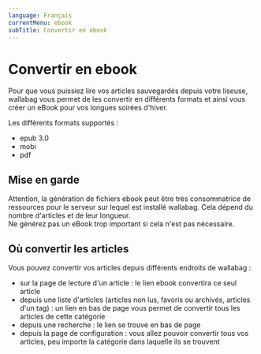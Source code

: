 ```yaml
---
language: Français
currentMenu: ebook
subTitle: Convertir en ebook
---
```


# Convertir en ebook

Pour que vous puissiez lire vos articles sauvegardés depuis votre liseuse, wallabag vous permet de les convertir en différents formats et ainsi vous créer un eBook pour vos longues soirées d'hiver.

Les différents formats supportés :

* epub 3.0
* mobi
* pdf


## Mise en garde

Attention, la génération de fichiers ebook peut être très consommatrice de ressources pour le serveur sur lequel est installé wallabag. Cela dépend du nombre d'articles et de leur longueur.  
Ne générez pas un eBook trop important si cela n'est pas nécessaire.

## Où convertir les articles

Vous pouvez convertir vos articles depuis différents endroits de wallabag :

* sur la page de lecture d'un article : le lien ebook convertira ce seul article
* depuis une liste d'articles (articles non lus, favoris ou archivés, articles d'un tag) : un lien en bas de page vous permet de convertir tous les articles de cette catégorie
* depuis une recherche : le lien se trouve en bas de page
* depuis la page de configuration : vous allez pouvoir convertir tous vos articles, peu importe la catégorie dans laquelle ils se trouvent


